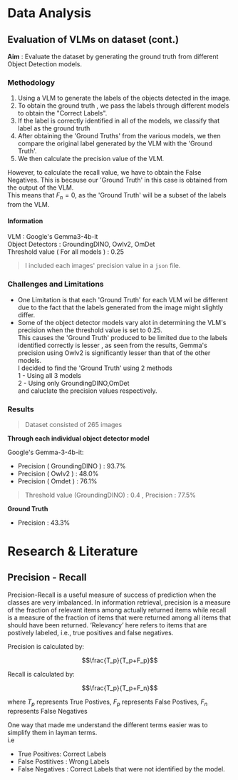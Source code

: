 # Data Analysis

## Evaluation of VLMs on dataset (cont.)

**Aim** : Evaluate the dataset by generating the ground truth from different Object Detection models.

### Methodology
1. Using a VLM to generate the labels of the objects detected in the image.
2. To obtain the ground truth , we pass the labels through different models to obtain the "Correct Labels".
3. If the label is correctly identified in all of the models, we classify that label as the ground truth
4. After obtaining the 'Ground Truths' from the various models, we then compare the original label generated by the VLM with the 'Ground Truth'.
5. We then calculate the precision value of the VLM.

However, to calculate the recall value, we have to obtain the False Negatives. This is because our 'Ground Truth' in this case is obtained from the output of the VLM.\
This means that $F_n=0$, as the 'Ground Truth' will be a subset of the labels from the VLM. 
#### Information
VLM : Google's Gemma3-4b-it\
Object Detectors : GroundingDINO, Owlv2, OmDet\
Threshold value ( For all models ) : 0.25


 > I included each images' precision value in a `json` file.

### Challenges and Limitations
- One Limitation is that each 'Ground Truth' for each VLM wil be different due to the fact that the labels generated from the image might slightly differ.
- Some of the object detector models vary alot in determining the VLM's precision when the threshold value is set to 0.25.\
  This causes the 'Ground Truth' produced to be limited due to the labels identified correctly is lesser , as seen from the results, Gemma's precision using Owlv2 is significantly lesser than that of the other models.\
  I decided to find the 'Ground Truth' using 2 methods\
    1 - Using all 3 models\
    2 - Using only GroundingDINO,OmDet\
  and caluclate the precision values respectively.
### Results 

> Dataset consisted of 265 images

**Through each individual object detector model**

Google's Gemma-3-4b-it:
  - Precision ( GroundingDINO ) : 93.7%
  - Precision ( Owlv2 ) : 48.0%
  - Precision ( Omdet ) : 76.1%
> Threshold value (GroundingDINO) : 0.4 , Precision : 77.5%

**Ground Truth**
- Precision : 43.3%



# Research & Literature

## Precision - Recall 
Precision-Recall is a useful measure of success of prediction when the classes are very imbalanced. In information retrieval, precision is a measure of the fraction of relevant items among actually returned items while recall is a measure of the fraction of items that were returned among all items that should have been returned. ‘Relevancy’ here refers to items that are postively labeled, i.e., true positives and false negatives.

Precision is calculated by:

$$\frac{T_p}{T_p+F_p}$$

Recall is calculated by:

$$\frac{T_p}{T_p+F_n}$$

where $T_p$ represents True Postives, $F_p$ represents False Postives, $F_n$ represents False Negatives 

One way that made me understand the different terms easier was to simplify them in layman terms.\
i.e 
- True Positives: Correct Labels
- False Postitives : Wrong Labels
- False Negatives : Correct Labels that were not identified by the model. 
